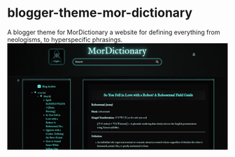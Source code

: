 # blogger-theme-mor-dictionary
A blogger theme for MorDictionary a website for defining everything from neologisms, to hyperspecific phrasings.
![MorDictionary Screenshot](MorDictionary%20Screenshot.png)


